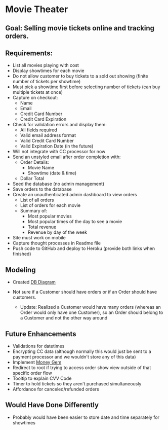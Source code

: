 # Movie Theater

## Goal: Selling movie tickets online and tracking orders.

## Requirements:

- List all movies playing with cost
- Display showtimes for each movie
- Do not allow customer to buy tickets to a sold out showing (finite number of tickets per showtime)
- Must pick a showtime first before selecting number of tickets (can buy multiple tickets at once)
- Capture on checkout:
  - Name
  - Email
  - Credit Card Number
  - Credit Card Expiration
- Check for validation errors and display them:
  - All fields required
  - Valid email address format
  - Valid Credit Card Number
  - Valid Expiration Date (in the future)
- Will not integrate with CC processor for now
- Send an unstyled email after order completion with:
  - Order Details:
    - Movie Name
    - Showtime (date & time)
  - Dollar Total
- Seed the database (no admin management)
- Save orders to the database
- Create an unauthenticated admin dashboard to view orders
  - List of all orders
  - List of orders for each movie
  - Summary of:
    - Most popular movies
    - Most popular times of the day to see a movie
    - Total revenue
    - Revenue by day of the week
- Site must work on mobile
- Capture thought processes in Readme file
- Push code to GitHub and deploy to Heroku (provide both links when finished)

## Modeling
- Created [DB Diagram](https://dbdiagram.io/d/60a2e757b29a09603d154743)

- Not sure if a Customer should have orders or if an Order should have customers.
  - Update: Realized a Customer would have many orders (whereas an Order would only have one Customer), so an Order should belong to a Customer and not the other way around


## Future Enhancements
- Validations for datetimes
- Encrypting CC data (although normally this would just be sent to a payment processor and we wouldn't store any of this data)
- Implement [Money Gem](https://github.com/RubyMoney/money)
- Redirect to root if trying to access order show view outside of that specific order flow
- Tooltip to explain CVV Code
- Timer to hold tickets so they aren't purchased simultaneously
- Affordance for canceled/refunded orders

## Would Have Done Differently
- Probably would have been easier to store date and time separately for showtimes